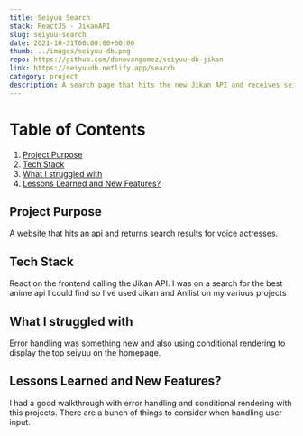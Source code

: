 ```yaml
---
title: Seiyuu Search
stack: ReactJS - JikanAPI
slug: seiyuu-search
date: 2021-10-31T00:00:00+00:00
thumb: ../images/seiyuu-db.png
repo: https://github.com/donovangomez/seiyuu-db-jikan
link: https://seiyuudb.netlify.app/search
category: project
description: A search page that hits the new Jikan API and receives seiyuu data. I've got the dynamic
---
```



# Table of Contents
1. [Project Purpose](#Project-Purpose)
2. [Tech Stack](#Tech-Stack)
3. [What I struggled with](#third-example)
4. [Lessons Learned and New Features?](#Lessons-Learned-and-New-Features)

## Project Purpose
A website that hits an api and returns search results for voice actresses.

## Tech Stack
React on the frontend calling the Jikan API. I was on a search for the best anime api I could find so I've used Jikan and Anilist on my various projects

## What I struggled with
Error handling was something new and also using conditional rendering to display the top seiyuu on the homepage.

## Lessons Learned and New Features?
I had a good walkthrough with error handling and conditional rendering with this projects. There are a bunch of things to consider when handling user input.